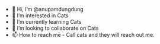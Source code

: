 - 👋 Hi, I’m @anupamdungdung
- 👀 I’m interested in Cats
- 🌱 I’m currently learning Cats
- 💞️ I’m looking to collaborate on Cats
- 📫 How to reach me - Call cats and they will reach out me.

<!---
anupamdungdung/anupamdungdung is a ✨ special ✨ repository because its `README.md` (this file) appears on your GitHub profile.
You can click the Preview link to take a look at your changes.
--->
